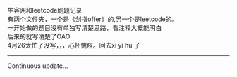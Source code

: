 牛客网和leetcode刷题记录  
有两个文件夹，一个是《剑指offer》的,另一个是leetcode的。  
 一开始做的题目没有单独写清楚思路，看注释大概能明白  
后来的就写清楚了OAO  
    4月26太忙了没写，，，心怀愧疚。回去xi yi hu 了
***
Continuous update...